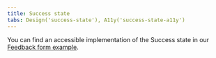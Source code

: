 ```yaml
---
title: Success state
tabs: Design('success-state'), A11y('success-state-a11y')
---
```


You can find an accessible implementation of the Success state in our [Feedback form example](/components/feedback/feedback-form-code#basic-usage).
